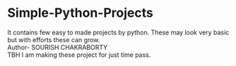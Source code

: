# Simple-Python-Projects
It contains few easy to made projects by python. These may look very basic but with efforts these can grow.<br>
Author- SOURISH CHAKRABORTY<br>
TBH I am making these project for just time pass.<br>

